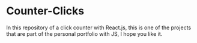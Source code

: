 # Counter-Clicks
In this repository of a click counter with React.js, this is one of the projects that are part of the personal portfolio with JS, I hope you like it.

